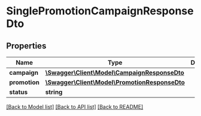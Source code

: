 # SinglePromotionCampaignResponseDto

## Properties
Name | Type | Description | Notes
------------ | ------------- | ------------- | -------------
**campaign** | [**\Swagger\Client\Model\CampaignResponseDto**](CampaignResponseDto.md) |  | 
**promotion** | [**\Swagger\Client\Model\PromotionResponseDto**](PromotionResponseDto.md) |  | 
**status** | **string** |  | 

[[Back to Model list]](../../README.md#documentation-for-models) [[Back to API list]](../../README.md#documentation-for-api-endpoints) [[Back to README]](../../README.md)

